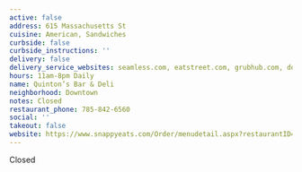 ```yaml
---
active: false
address: 615 Massachusetts St
cuisine: American, Sandwiches
curbside: false
curbside_instructions: ''
delivery: false
delivery_service_websites: seamless.com, eatstreet.com, grubhub.com, doordash.com
hours: 11am-8pm Daily
name: Quinton’s Bar & Deli
neighborhood: Downtown
notes: Closed
restaurant_phone: 785-842-6560
social: ''
takeout: false
website: https://www.snappyeats.com/Order/menudetail.aspx?restaurantID=5020#!/category/
---
```


Closed